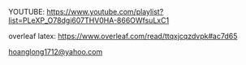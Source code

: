 YOUTUBE: https://www.youtube.com/playlist?list=PLeXP_O78dgi607THV0HA-866OWfsuLxC1

overleaf latex:  https://www.overleaf.com/read/ttqxjcqzdvpk#ac7d65

hoanglong1712@yahoo.com
